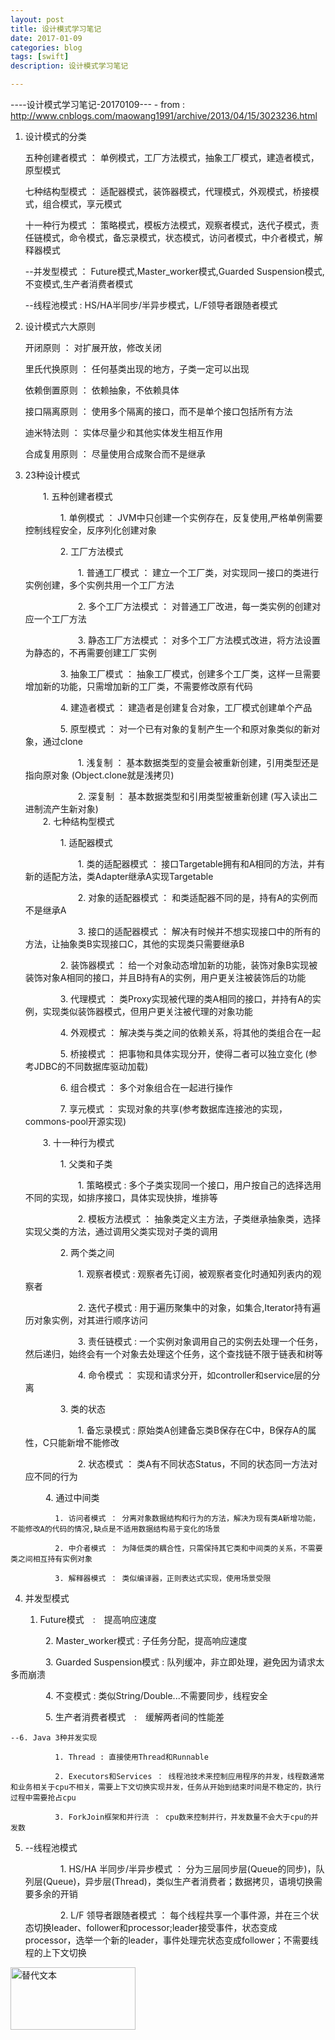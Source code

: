```yaml
---
layout: post
title: 设计模式学习笔记
date: 2017-01-09
categories: blog
tags: [swift]
description: 设计模式学习笔记

---
```



----设计模式学习笔记-20170109---
	- from : http://www.cnblogs.com/maowang1991/archive/2013/04/15/3023236.html

1. 设计模式的分类

	五种创建者模式 ： 单例模式，工厂方法模式，抽象工厂模式，建造者模式，原型模式
	
	七种结构型模式 ： 适配器模式，装饰器模式，代理模式，外观模式，桥接模式，组合模式，享元模式
	
	十一种行为模式 ： 策略模式，模板方法模式，观察者模式，迭代子模式，责任链模式，命令模式，备忘录模式，状态模式，访问者模式，中介者模式，解释器模式
	
	--并发型模式 ： Future模式,Master_worker模式,Guarded Suspension模式,不变模式,生产者消费者模式　
	
	--线程池模式 : HS/HA半同步/半异步模式，L/F领导者跟随者模式

2. 设计模式六大原则

	开闭原则 ： 对扩展开放，修改关闭
	
	里氏代换原则 ： 任何基类出现的地方，子类一定可以出现
	
	依赖倒置原则 ： 依赖抽象，不依赖具体
	
	接口隔离原则 ： 使用多个隔离的接口，而不是单个接口包括所有方法
	
	迪米特法则 ： 实体尽量少和其他实体发生相互作用 
	
	合成复用原则 ： 尽量使用合成聚合而不是继承

3. 23种设计模式

	　　1. 五种创建者模式
	  
	　　　　1. 单例模式 ： JVM中只创建一个实例存在，反复使用,严格单例需要控制线程安全，反序列化创建对象
	    
	　　　　2. 工厂方法模式
	    
	　　　　　　1. 普通工厂模式 ： 建立一个工厂类，对实现同一接口的类进行实例创建，多个实例共用一个工厂方法
	      
	　　　　　　2. 多个工厂方法模式 ： 对普通工厂改进，每一类实例的创建对应一个工厂方法
	      
	　　　　　　3. 静态工厂方法模式 ： 对多个工厂方法模式改进，将方法设置为静态的，不再需要创建工厂实例
	      
	　　　　3. 抽象工厂模式 ： 抽象工厂模式，创建多个工厂类，这样一旦需要增加新的功能，只需增加新的工厂类，不需要修改原有代码
	    
	　　　　4. 建造者模式 ： 建造者是创建复合对象，工厂模式创建单个产品
	    
	　　　　5. 原型模式 ： 对一个已有对象的复制产生一个和原对象类似的新对象，通过clone
	    
	　　　　　　1. 浅复制 ： 基本数据类型的变量会被重新创建，引用类型还是指向原对象 (Object.clone就是浅拷贝)
	      
	　　　　　　2. 深复制 ： 基本数据类型和引用类型被重新创建 (写入读出二进制流产生新对象)	      
	　　2. 七种结构型模式
	  
	　　　　1. 适配器模式
	    
	　　　　　　1. 类的适配器模式 ： 接口Targetable拥有和A相同的方法，并有新的适配方法，类Adapter继承A实现Targetable
	      
	　　　　　　2. 对象的适配器模式 ： 和类适配器不同的是，持有A的实例而不是继承A
	      
	　　　　　　3. 接口的适配器模式 ： 解决有时候并不想实现接口中的所有的方法，让抽象类B实现接口C，其他的实现类只需要继承B
	      
	　　　　2. 装饰器模式 ： 给一个对象动态增加新的功能，装饰对象B实现被装饰对象A相同的接口，并且B持有A的实例，用户更关注被装饰后的功能
	    
	　　　　3. 代理模式 ： 类Proxy实现被代理的类A相同的接口，并持有A的实例，实现类似装饰器模式，但用户更关注被代理的对象功能
	    
	　　　　4. 外观模式 ： 解决类与类之间的依赖关系，将其他的类组合在一起
	    
	　　　　5. 桥接模式 ： 把事物和具体实现分开，使得二者可以独立变化 (参考JDBC的不同数据库驱动加载)
	    
	　　　　6. 组合模式 ： 多个对象组合在一起进行操作
	    
	　　　　7. 享元模式 ： 实现对象的共享(参考数据库连接池的实现，commons-pool开源实现)
	    
	　　3. 十一种行为模式
	  
	　　　　1. 父类和子类
	    
	　　　　　　1. 策略模式 : 多个子类实现同一个接口，用户按自己的选择选用不同的实现，如排序接口，具体实现快排，堆排等
	      
	　　　　　　2. 模板方法模式 ： 抽象类定义主方法，子类继承抽象类，选择实现父类的方法，通过调用父类实现对子类的调用
	      
	　　　　2. 两个类之间
	    
	　　　　　　1. 观察者模式 : 观察者先订阅，被观察者变化时通知列表内的观察者
	      
	　　　　　　2. 迭代子模式 : 用于遍历聚集中的对象，如集合,Iterator持有遍历对象实例，对其进行顺序访问
	      
	　　　　　　3. 责任链模式 : 一个实例对象调用自己的实例去处理一个任务，然后递归，始终会有一个对象去处理这个任务，这个查找链不限于链表和树等
	      
	　　　　　　4. 命令模式 ： 实现和请求分开，如controller和service层的分离
	      
	　　　　3. 类的状态
	    
	　　　　　　1. 备忘录模式 : 原始类A创建备忘类B保存在C中，B保存A的属性，C只能新增不能修改
	      
	　　　　　　2. 状态模式 ： 类A有不同状态Status，不同的状态同一方法对应不同的行为	      

　　　　4. 通过中间类
    
	　　　　　　1. 访问者模式 ： 分离对象数据结构和行为的方法，解决为现有类A新增功能，不能修改A的代码的情况,缺点是不适用数据结构易于变化的场景
	      
	　　　　　　2. 中介者模式 ： 为降低类的耦合性，只需保持其它类和中间类的关系，不需要类之间相互持有实例对象
	      
	　　　　　　3. 解释器模式 ： 类似编译器，正则表达式实现，使用场景受限
	      
4. 并发型模式
  
	1. Future模式　:　提高响应速度
	    
 　　　　2. Master_worker模式 : 子任务分配，提高响应速度　
     
 　　　　3. Guarded Suspension模式 : 队列缓冲，非立即处理，避免因为请求太多而崩溃
     
 　　　　4. 不变模式 : 类似String/Double...不需要同步，线程安全
     
 　　　　5. 生产者消费者模式　:　缓解两者间的性能差
     
	--6. Java 3种并发实现
	    
	　　　　　　1. Thread : 直接使用Thread和Runnable
	      
	　　　　　　2. Executors和Services ： 线程池技术来控制应用程序的并发，线程数通常和业务相关于cpu不相关，需要上下文切换实现并发，任务从开始到结束时间是不稳定的，执行过程中需要抢占cpu
	      
	　　　　　　3. ForkJoin框架和并行流 ： cpu数来控制并行，并发数量不会大于cpu的并发数
	      
5. --线程池模式
	  
	　　　　1. HS/HA 半同步/半异步模式 ： 分为三层同步层(Queue的同步)，队列层(Queue)，异步层(Thread)，类似生产者消费者；数据拷贝，语境切换需要多余的开销
	    
	　　　　2. L/F 领导者跟随者模式 ： 每个线程共享一个事件源，并在三个状态切换leader、follower和processor;leader接受事件，状态变成processor，选举一个新的leader，事件处理完状态变成follower；不需要线程的上下文切换
	    

<img src="/assets/image/test.png" alt="替代文本" title="标题文本" width="200" height = "100" />

